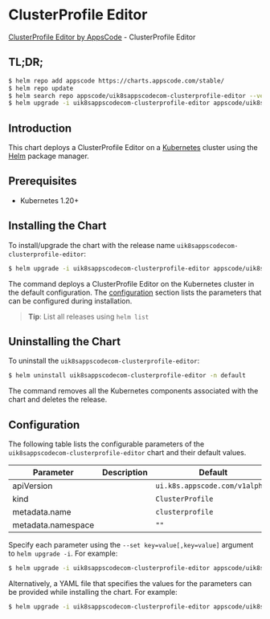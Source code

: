 # ClusterProfile Editor

[ClusterProfile Editor by AppsCode](https://appscode.com) - ClusterProfile Editor

## TL;DR;

```bash
$ helm repo add appscode https://charts.appscode.com/stable/
$ helm repo update
$ helm search repo appscode/uik8sappscodecom-clusterprofile-editor --version=v0.23.0
$ helm upgrade -i uik8sappscodecom-clusterprofile-editor appscode/uik8sappscodecom-clusterprofile-editor -n default --create-namespace --version=v0.23.0
```

## Introduction

This chart deploys a ClusterProfile Editor on a [Kubernetes](http://kubernetes.io) cluster using the [Helm](https://helm.sh) package manager.

## Prerequisites

- Kubernetes 1.20+

## Installing the Chart

To install/upgrade the chart with the release name `uik8sappscodecom-clusterprofile-editor`:

```bash
$ helm upgrade -i uik8sappscodecom-clusterprofile-editor appscode/uik8sappscodecom-clusterprofile-editor -n default --create-namespace --version=v0.23.0
```

The command deploys a ClusterProfile Editor on the Kubernetes cluster in the default configuration. The [configuration](#configuration) section lists the parameters that can be configured during installation.

> **Tip**: List all releases using `helm list`

## Uninstalling the Chart

To uninstall the `uik8sappscodecom-clusterprofile-editor`:

```bash
$ helm uninstall uik8sappscodecom-clusterprofile-editor -n default
```

The command removes all the Kubernetes components associated with the chart and deletes the release.

## Configuration

The following table lists the configurable parameters of the `uik8sappscodecom-clusterprofile-editor` chart and their default values.

|     Parameter      | Description |                  Default                  |
|--------------------|-------------|-------------------------------------------|
| apiVersion         |             | <code>ui.k8s.appscode.com/v1alpha1</code> |
| kind               |             | <code>ClusterProfile</code>               |
| metadata.name      |             | <code>clusterprofile</code>               |
| metadata.namespace |             | <code>""</code>                           |


Specify each parameter using the `--set key=value[,key=value]` argument to `helm upgrade -i`. For example:

```bash
$ helm upgrade -i uik8sappscodecom-clusterprofile-editor appscode/uik8sappscodecom-clusterprofile-editor -n default --create-namespace --version=v0.23.0 --set apiVersion=ui.k8s.appscode.com/v1alpha1
```

Alternatively, a YAML file that specifies the values for the parameters can be provided while
installing the chart. For example:

```bash
$ helm upgrade -i uik8sappscodecom-clusterprofile-editor appscode/uik8sappscodecom-clusterprofile-editor -n default --create-namespace --version=v0.23.0 --values values.yaml
```
